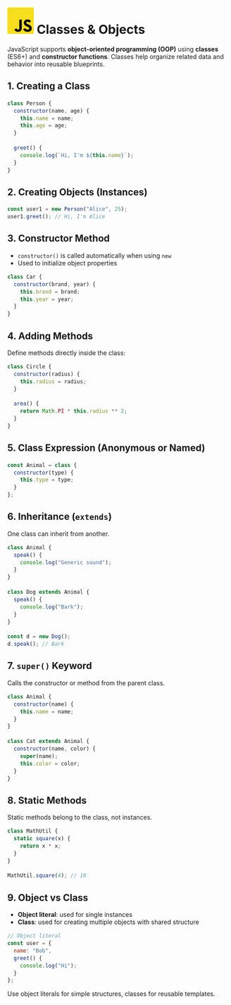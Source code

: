 # ![ ](../assets/js-logo.svg) Classes & Objects

JavaScript supports **object-oriented programming (OOP)** using **classes** (ES6+) and **constructor functions**. Classes help organize related data and behavior into reusable blueprints.

## 1. Creating a Class

```js
class Person {
  constructor(name, age) {
    this.name = name;
    this.age = age;
  }

  greet() {
    console.log(`Hi, I'm ${this.name}`);
  }
}
```

## 2. Creating Objects (Instances)

```js
const user1 = new Person("Alice", 25);
user1.greet(); // Hi, I'm Alice
```

## 3. Constructor Method

* `constructor()` is called automatically when using `new`
* Used to initialize object properties

```js
class Car {
  constructor(brand, year) {
    this.brand = brand;
    this.year = year;
  }
}
```

## 4. Adding Methods

Define methods directly inside the class:

```js
class Circle {
  constructor(radius) {
    this.radius = radius;
  }

  area() {
    return Math.PI * this.radius ** 2;
  }
}
```

## 5. Class Expression (Anonymous or Named)

```js
const Animal = class {
  constructor(type) {
    this.type = type;
  }
};
```

## 6. Inheritance (`extends`)

One class can inherit from another.

```js
class Animal {
  speak() {
    console.log("Generic sound");
  }
}

class Dog extends Animal {
  speak() {
    console.log("Bark");
  }
}

const d = new Dog();
d.speak(); // Bark
```

## 7. `super()` Keyword

Calls the constructor or method from the parent class.

```js
class Animal {
  constructor(name) {
    this.name = name;
  }
}

class Cat extends Animal {
  constructor(name, color) {
    super(name);
    this.color = color;
  }
}
```

## 8. Static Methods

Static methods belong to the class, not instances.

```js
class MathUtil {
  static square(x) {
    return x * x;
  }
}

MathUtil.square(4); // 16
```

## 9. Object vs Class

* **Object literal**: used for single instances
* **Class**: used for creating multiple objects with shared structure

```js
// Object literal
const user = {
  name: "Bob",
  greet() {
    console.log("Hi");
  }
};
```

Use object literals for simple structures, classes for reusable templates.
